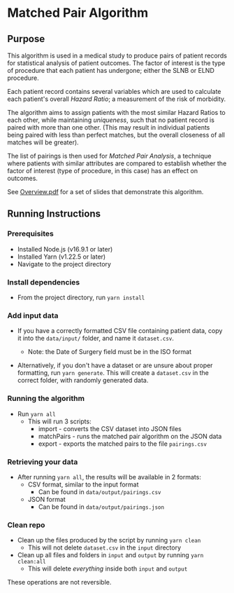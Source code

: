 # Matched Pair Algorithm

## Purpose

This algorithm is used in a medical study to produce pairs of patient records for statistical analysis of patient outcomes.
The factor of interest is the type of procedure that each patient has undergone; either the SLNB or ELND procedure.

Each patient record contains several variables which are used to calculate each patient's overall _Hazard Ratio_; a measurement of the risk of morbidity.

The algorithm aims to assign patients with the most similar Hazard Ratios to each other, while maintaining _uniqueness_, such that no patient record is paired with more than one other.
(This may result in individual patients being paired with less than perfect matches, but the overall closeness of all matches will be greater).

The list of pairings is then used for _Matched Pair Analysis_, a technique where patients with similar attributes are compared to establish whether the factor of interest (type of procedure, in this case) has an effect on outcomes.

See [Overview.pdf](https://github.com/Scomcn/matched-pair-algo/blob/master/Overview.pdf) for a set of slides that demonstrate this algorithm.

## Running Instructions

### Prerequisites

- Installed Node.js (v16.9.1 or later)
- Installed Yarn (v1.22.5 or later)
- Navigate to the project directory

### Install dependencies

- From the project directory, run
  `yarn install`

### Add input data

- If you have a correctly formatted CSV file containing patient data, copy it into the `data/input/` folder, and name it `dataset.csv`.

  - Note: the Date of Surgery field must be in the ISO format

- Alternatively, if you don't have a dataset or are unsure about proper formatting, run `yarn generate`. This will create a `dataset.csv` in the correct folder, with randomly generated data.

### Running the algorithm

- Run `yarn all`
  - This will run 3 scripts:
    - import - converts the CSV dataset into JSON files
    - matchPairs - runs the matched pair algorithm on the JSON data
    - export - exports the matched pairs to the file `pairings.csv`

### Retrieving your data

- After running `yarn all`, the results will be available in 2 formats:
  - CSV format, similar to the input format
    - Can be found in `data/output/pairings.csv`
  - JSON format
    - Can be found in `data/output/pairings.json`

### Clean repo

- Clean up the files produced by the script by running `yarn clean`
  - This will not delete `dataset.csv` in the `input` directory
- Clean up all files and folders in `input` and `output` by running `yarn clean:all`
  - This will delete _everything_ inside both `input` and `output`

These operations are not reversible.
